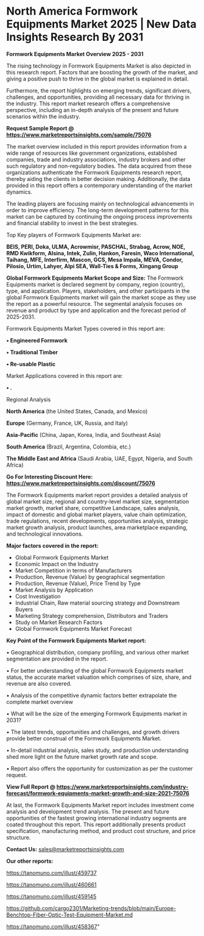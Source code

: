 # North America Formwork Equipments Market 2025 | New Data Insights Research By 2031

<Strong> Formwork Equipments Market Overview 2025 - 2031</strong>

The rising technology in Formwork Equipments Market is also depicted in this research report. Factors that are boosting the growth of the market, and giving a positive push to thrive in the global market is explained in detail.

Furthermore, the report highlights on emerging trends, significant drivers, challenges, and opportunities, providing all necessary data for thriving in the industry. This report market research offers a comprehensive perspective, including an in-depth analysis of the present and future scenarios within the industry.

<strong>Request Sample Report @ <a href=https://www.marketreportsinsights.com/sample/75076>https://www.marketreportsinsights.com/sample/75076</a></strong>

The market overview included in this report provides information from a wide range of resources like government organizations, established companies, trade and industry associations, industry brokers and other such regulatory and non-regulatory bodies. The data acquired from these organizations authenticate the Formwork Equipments research report, thereby aiding the clients in better decision making. Additionally, the data provided in this report offers a contemporary understanding of the market dynamics.

The leading players are focusing mainly on technological advancements in order to improve efficiency. The long-term development patterns for this market can be captured by continuing the ongoing process improvements and financial stability to invest in the best strategies.

Top Key players of Formwork Equipments Market are:

<strong>BEIS, PERI, Doka, ULMA, Acrowmisr, PASCHAL, Strabag, Acrow, NOE, RMD Kwikform, Alsina, Intek, Zulin, Hankon, Faresin, Waco International, Taihang, MFE, Interfirm, Mascon, GCS, Mesa Impala, MEVA, Condor, Pilosio, Urtim, Lahyer, Alpi SEA, Wall-Ties & Forms, Xingang Group</strong>

<strong><b>Global Formwork Equipments Market Scope and Size:</b></strong>
The Formwork Equipments market is declared segment by company, region (country), type, and application. Players, stakeholders, and other participants in the global Formwork Equipments market will gain the market scope as they use the report as a powerful resource. The segmental analysis focuses on revenue and product by type and application and the forecast period of 2025-2031.

Formwork Equipments Market Types covered in this report are:

<strong>• Engineered Formwork

• Traditional Timber

• Re-usable Plastic</strong>

Market Applications covered in this report are:

<strong>• .</strong> 

Regional Analysis

<strong>North America</strong> (the United States, Canada, and Mexico)

<strong>Europe</strong> (Germany, France, UK, Russia, and Italy)

<strong>Asia-Pacific</strong> (China, Japan, Korea, India, and Southeast Asia)

<strong>South America</strong> (Brazil, Argentina, Colombia, etc.)

<strong>The Middle East and Africa</strong> (Saudi Arabia, UAE, Egypt, Nigeria, and South Africa)

<strong>Go For Interesting Discount Here: <a href=https://www.marketreportsinsights.com/discount/75076>https://www.marketreportsinsights.com/discount/75076</a></strong>

The Formwork Equipments market report provides a detailed analysis of global market size, regional and country-level market size, segmentation market growth, market share, competitive Landscape, sales analysis, impact of domestic and global market players, value chain optimization, trade regulations, recent developments, opportunities analysis, strategic market growth analysis, product launches, area marketplace expanding, and technological innovations.

<strong><b>Major factors covered in the report:</b></strong>
<ul>
  <li>Global Formwork Equipments Market </li>
  <li>Economic Impact on the Industry</li>
  <li>Market Competition in terms of Manufacturers</li>
  <li>Production, Revenue (Value) by geographical segmentation</li>
  <li>Production, Revenue (Value), Price Trend by Type</li>
  <li>Market Analysis by Application</li>
  <li>Cost Investigation</li>
  <li>Industrial Chain, Raw material sourcing strategy and Downstream Buyers</li>
  <li>Marketing Strategy comprehension, Distributors and Traders</li>
  <li>Study on Market Research Factors</li>
  <li>Global Formwork Equipments Market Forecast</li>
</ul>

<strong><b>Key Point of the Formwork Equipments Market report:</b></strong>

• Geographical distribution, company profiling, and various other market segmentation are provided in the report.

• For better understanding of the global Formwork Equipments market status, the accurate market valuation which comprises of size, share, and revenue are also covered.

• Analysis of the competitive dynamic factors better extrapolate the complete market overview

• What will be the size of the emerging Formwork Equipments market in 2031?

• The latest trends, opportunities and challenges, and growth drivers provide better construal of the Formwork Equipments Market.

• In-detail industrial analysis, sales study, and production understanding shed more light on the future market growth rate and scope.

• Report also offers the opportunity for customization as per the customer request.

<strong><b>View Full Report @ <a href=https://www.marketreportsinsights.com/industry-forecast/formwork-equipments-market-growth-and-size-2021-75076>https://www.marketreportsinsights.com/industry-forecast/formwork-equipments-market-growth-and-size-2021-75076</a></b></strong>


At last, the Formwork Equipments Market report includes investment come analysis and development trend analysis. The present and future opportunities of the fastest growing international industry segments are coated throughout this report. This report additionally presents product specification, manufacturing method, and product cost structure, and price structure.

<strong>Contact Us:</strong>
sales@marketreportsinsights.com

<strong>Our other reports:</strong>

<a href=https://tanomuno.com/illust/459737>https://tanomuno.com/illust/459737</a>

<a href=https://tanomuno.com/illust/460661>https://tanomuno.com/illust/460661</a>

<a href=https://tanomuno.com/illust/459145>https://tanomuno.com/illust/459145</a>

<a href=https://github.com/cargo2301/Marketing-trends/blob/main/Europe-Benchtop-Fiber-Optic-Test-Equipment-Market.md>https://github.com/cargo2301/Marketing-trends/blob/main/Europe-Benchtop-Fiber-Optic-Test-Equipment-Market.md</a>

<a href=https://tanomuno.com/illust/458367>https://tanomuno.com/illust/458367</a>"
